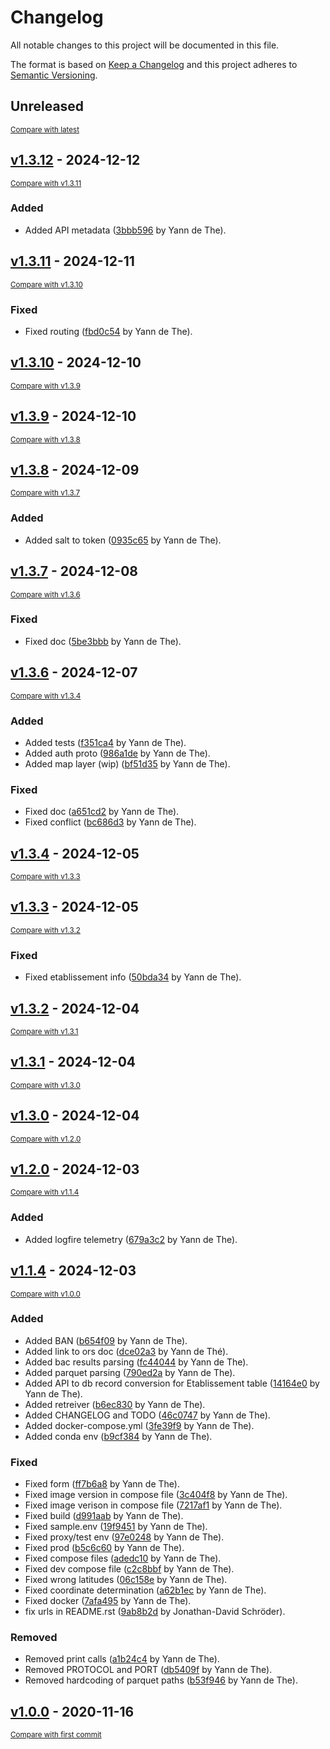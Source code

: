 # Changelog

All notable changes to this project will be documented in this file.

The format is based on [Keep a Changelog](http://keepachangelog.com/en/1.0.0/)
and this project adheres to [Semantic Versioning](http://semver.org/spec/v2.0.0.html).

<!-- insertion marker -->
## Unreleased

<small>[Compare with latest](https://github.com/ydethe/douceville/compare/v1.3.12...HEAD)</small>

<!-- insertion marker -->
## [v1.3.12](https://github.com/ydethe/douceville/releases/tag/v1.3.12) - 2024-12-12

<small>[Compare with v1.3.11](https://github.com/ydethe/douceville/compare/v1.3.11...v1.3.12)</small>

### Added

- Added API metadata ([3bbb596](https://github.com/ydethe/douceville/commit/3bbb59629bc04f4affcdd45cad5d71c701e19ae7) by Yann de The).

## [v1.3.11](https://github.com/ydethe/douceville/releases/tag/v1.3.11) - 2024-12-11

<small>[Compare with v1.3.10](https://github.com/ydethe/douceville/compare/v1.3.10...v1.3.11)</small>

### Fixed

- Fixed routing ([fbd0c54](https://github.com/ydethe/douceville/commit/fbd0c5418fd152f5a5367ddda7a2c67b35a55a49) by Yann de The).

## [v1.3.10](https://github.com/ydethe/douceville/releases/tag/v1.3.10) - 2024-12-10

<small>[Compare with v1.3.9](https://github.com/ydethe/douceville/compare/v1.3.9...v1.3.10)</small>

## [v1.3.9](https://github.com/ydethe/douceville/releases/tag/v1.3.9) - 2024-12-10

<small>[Compare with v1.3.8](https://github.com/ydethe/douceville/compare/v1.3.8...v1.3.9)</small>

## [v1.3.8](https://github.com/ydethe/douceville/releases/tag/v1.3.8) - 2024-12-09

<small>[Compare with v1.3.7](https://github.com/ydethe/douceville/compare/v1.3.7...v1.3.8)</small>

### Added

- Added salt to token ([0935c65](https://github.com/ydethe/douceville/commit/0935c65acc8fc981c7b77162821994b77ec27f3a) by Yann de The).

## [v1.3.7](https://github.com/ydethe/douceville/releases/tag/v1.3.7) - 2024-12-08

<small>[Compare with v1.3.6](https://github.com/ydethe/douceville/compare/v1.3.6...v1.3.7)</small>

### Fixed

- Fixed doc ([5be3bbb](https://github.com/ydethe/douceville/commit/5be3bbb1b833da79b55b51cedcee931a8c0d935c) by Yann de The).

## [v1.3.6](https://github.com/ydethe/douceville/releases/tag/v1.3.6) - 2024-12-07

<small>[Compare with v1.3.4](https://github.com/ydethe/douceville/compare/v1.3.4...v1.3.6)</small>

### Added

- Added tests ([f351ca4](https://github.com/ydethe/douceville/commit/f351ca489d6ff453929d23323d71e8b44aadaddd) by Yann de The).
- Added auth proto ([986a1de](https://github.com/ydethe/douceville/commit/986a1debaddf6c752d90bfc7746cbb01fb0ad290) by Yann de The).
- Added map layer (wip) ([bf51d35](https://github.com/ydethe/douceville/commit/bf51d35c66afd997800f6e09dc25fe577f6c01d9) by Yann de The).

### Fixed

- Fixed doc ([a651cd2](https://github.com/ydethe/douceville/commit/a651cd294b2bc14bb962e29775f61abb83b937f1) by Yann de The).
- Fixed conflict ([bc686d3](https://github.com/ydethe/douceville/commit/bc686d3686b88f6ab34570e28fe53855585cd473) by Yann de The).

## [v1.3.4](https://github.com/ydethe/douceville/releases/tag/v1.3.4) - 2024-12-05

<small>[Compare with v1.3.3](https://github.com/ydethe/douceville/compare/v1.3.3...v1.3.4)</small>

## [v1.3.3](https://github.com/ydethe/douceville/releases/tag/v1.3.3) - 2024-12-05

<small>[Compare with v1.3.2](https://github.com/ydethe/douceville/compare/v1.3.2...v1.3.3)</small>

### Fixed

- Fixed etablissement info ([50bda34](https://github.com/ydethe/douceville/commit/50bda3480980b7cc6835b80881c84d5964455bd1) by Yann de The).

## [v1.3.2](https://github.com/ydethe/douceville/releases/tag/v1.3.2) - 2024-12-04

<small>[Compare with v1.3.1](https://github.com/ydethe/douceville/compare/v1.3.1...v1.3.2)</small>

## [v1.3.1](https://github.com/ydethe/douceville/releases/tag/v1.3.1) - 2024-12-04

<small>[Compare with v1.3.0](https://github.com/ydethe/douceville/compare/v1.3.0...v1.3.1)</small>

## [v1.3.0](https://github.com/ydethe/douceville/releases/tag/v1.3.0) - 2024-12-04

<small>[Compare with v1.2.0](https://github.com/ydethe/douceville/compare/v1.2.0...v1.3.0)</small>

## [v1.2.0](https://github.com/ydethe/douceville/releases/tag/v1.2.0) - 2024-12-03

<small>[Compare with v1.1.4](https://github.com/ydethe/douceville/compare/v1.1.4...v1.2.0)</small>

### Added

- Added logfire telemetry ([679a3c2](https://github.com/ydethe/douceville/commit/679a3c26dc2dbb243edf25d2bb4da0c015bff293) by Yann de The).

## [v1.1.4](https://github.com/ydethe/douceville/releases/tag/v1.1.4) - 2024-12-03

<small>[Compare with v1.0.0](https://github.com/ydethe/douceville/compare/v1.0.0...v1.1.4)</small>

### Added

- Added BAN ([b654f09](https://github.com/ydethe/douceville/commit/b654f09f35fae9ea1b41aaf464ea212e1bf3fb47) by Yann de The).
- Added link to ors doc ([dce02a3](https://github.com/ydethe/douceville/commit/dce02a3e3d3378bd5d3c542f0ae882c089a61b4a) by Yann de Thé).
- Added bac results parsing ([fc44044](https://github.com/ydethe/douceville/commit/fc44044bd2a1a7e29e7e9886e64f2ea4a4d5607d) by Yann de The).
- Added parquet parsing ([790ed2a](https://github.com/ydethe/douceville/commit/790ed2a1dcd9cbe6505311f4b159aa704037cd95) by Yann de The).
- Added API to db record conversion for Etablissement table ([14164e0](https://github.com/ydethe/douceville/commit/14164e0412b8b94fbfaf8ebb7f6a2285b3d08447) by Yann de The).
- Added retreiver ([b6ec830](https://github.com/ydethe/douceville/commit/b6ec830cc4abfb8c25a3dca60dab5a54944c86b5) by Yann de The).
- Added CHANGELOG and TODO ([46c0747](https://github.com/ydethe/douceville/commit/46c074758da9d73d02a961585abcea88fd809612) by Yann de The).
- Added docker-compose.yml ([3fe39f9](https://github.com/ydethe/douceville/commit/3fe39f905421819b74941468949fa98f18fdd190) by Yann de The).
- Added conda env ([b9cf384](https://github.com/ydethe/douceville/commit/b9cf3843a226d1fa21d7e4de92b447b05db7939e) by Yann de The).

### Fixed

- Fixed form ([ff7b6a8](https://github.com/ydethe/douceville/commit/ff7b6a843e22ab3d93312341aad30a54bd2b4b17) by Yann de The).
- Fixed image version in compose file ([3c404f8](https://github.com/ydethe/douceville/commit/3c404f8e514e9026d67a54501b864045e09d39ed) by Yann de The).
- Fixed image verison in compose file ([7217af1](https://github.com/ydethe/douceville/commit/7217af1c0a2472b27b60028b51d6da51568e202a) by Yann de The).
- Fixed build ([d991aab](https://github.com/ydethe/douceville/commit/d991aab81760873f31b9cba0e45864c0e95d978b) by Yann de The).
- Fixed sample.env ([19f9451](https://github.com/ydethe/douceville/commit/19f9451aa235f165764afee6e4cd636994ab70b2) by Yann de The).
- Fixed proxy/test env ([97e0248](https://github.com/ydethe/douceville/commit/97e0248f2b32c2b80d65a23bf85b638c4b62bb09) by Yann de The).
- Fixed prod ([b5c6c60](https://github.com/ydethe/douceville/commit/b5c6c60e22065b9d2681e54ec93fb2133ff4b42c) by Yann de The).
- Fixed compose files ([adedc10](https://github.com/ydethe/douceville/commit/adedc10604f749819132f64a12115361f4c207da) by Yann de The).
- Fixed dev compose file ([c2c8bbf](https://github.com/ydethe/douceville/commit/c2c8bbf88c5c9609d60402e910b331cf776d6d8d) by Yann de The).
- Fixed wrong latitudes ([06c158e](https://github.com/ydethe/douceville/commit/06c158efa6200af73987f44a721d8e0fbd579ee6) by Yann de The).
- Fixed coordinate determination ([a62b1ec](https://github.com/ydethe/douceville/commit/a62b1ecbd2429c29119ca19d1a259e17eedd7c07) by Yann de The).
- Fixed docker ([7afa495](https://github.com/ydethe/douceville/commit/7afa495dfce0ca378716c813629f6021d89ef1bb) by Yann de The).
- fix urls in README.rst ([9ab8b2d](https://github.com/ydethe/douceville/commit/9ab8b2d0d149338f9fb4e4c3dfdb56a877f93fd9) by Jonathan-David Schröder).

### Removed

- Removed print calls ([a1b24c4](https://github.com/ydethe/douceville/commit/a1b24c4fc0b07e463fd87558035d79e12dda978c) by Yann de The).
- Removed PROTOCOL and PORT ([db5409f](https://github.com/ydethe/douceville/commit/db5409f9e7339aad3a26f3aa27f6dc714e4cb957) by Yann de The).
- Removed hardcoding of parquet paths ([b53f946](https://github.com/ydethe/douceville/commit/b53f9467519bfda5a1207e14104381fad8373417) by Yann de The).

## [v1.0.0](https://github.com/ydethe/douceville/releases/tag/v1.0.0) - 2020-11-16

<small>[Compare with first commit](https://github.com/ydethe/douceville/compare/6448a3f07741a43017c3c9e4af931f4e038e2c28...v1.0.0)</small>

